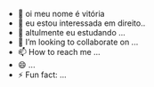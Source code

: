 - 👋 oi meu nome é vitória
- 👀 eu estou interessada em direito..
- 🌱 altulmente eu estudando ...
- 💞️ I’m looking to collaborate on ...
- 📫 How to reach me ...
- 😄  ...
- ⚡ Fun fact: ...

<!---
vick339/vick339 is a ✨ special ✨ repository because its `README.md` (this file) appears on your GitHub profile.
You can click the Preview link to take a look at your changes.
--->
